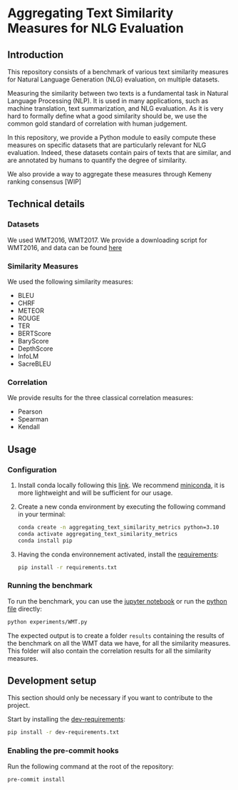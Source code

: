 # Aggregating Text Similarity Measures for NLG Evaluation

## Introduction

This repository consists of a benchmark of various text similarity measures for Natural Language Generation (NLG) evaluation, on multiple datasets.

Measuring the similarity between two texts is a fundamental task in Natural Language Processing (NLP). It is used in many applications, such as machine translation, text summarization, and NLG evaluation. As it is very hard to formally define what a good similarity should be, we use the common gold standard of correlation with human judgement.

In this repository, we provide a Python module to easily compute these measures on specific datasets that are particularly relevant for NLG evaluation. Indeed, these datasets contain pairs of texts that are similar, and are annotated by humans to quantify the degree of similarity.

We also provide a way to aggregate these measures through Kemeny ranking consensus [WIP]

## Technical details

### Datasets

We used WMT2016, WMT2017. We provide a downloading script for WMT2016, and data can be found [here](benchmark_datasets/data)

### Similarity Measures

We used the following similarity measures:
- BLEU
- CHRF
- METEOR
- ROUGE
- TER
- BERTScore
- BaryScore
- DepthScore
- InfoLM
- SacreBLEU

### Correlation

We provide results for the three classical correlation measures:
- Pearson
- Spearman
- Kendall


## Usage

### Configuration

1. Install conda locally following this [link](https://docs.conda.io/projects/conda/en/latest/user-guide/install/download.html).
   We recommend [miniconda](https://docs.conda.io/en/latest/miniconda.html), it is more lightweight and will be sufficient for our usage.
2. Create a new conda environment by executing the following command in your terminal:

   ```sh
   conda create -n aggregating_text_similarity_metrics python=3.10
   conda activate aggregating_text_similarity_metrics
   conda install pip
   ```

3. Having the conda environnement activated, install the [requirements](requirements.txt):

   ```sh
   pip install -r requirements.txt
   ```

### Running the benchmark

To run the benchmark, you can use the [jupyter notebook](experiments/WMT.ipynb) or run the [python file](experiments/WMT.py) directly:

```sh
python experiments/WMT.py
```

The expected output is to create a folder `results` containing the results of the benchmark on all the WMT data we have, for all the similarity measures.
This folder will also contain the correlation results for all the similarity measures.

## Development setup

This section should only be necessary if you want to contribute to the project.

Start by installing the [dev-requirements](dev-requirements.txt):

```sh
pip install -r dev-requirements.txt
```

### Enabling the pre-commit hooks

Run the following command at the root of the repository:

```sh
pre-commit install
```

